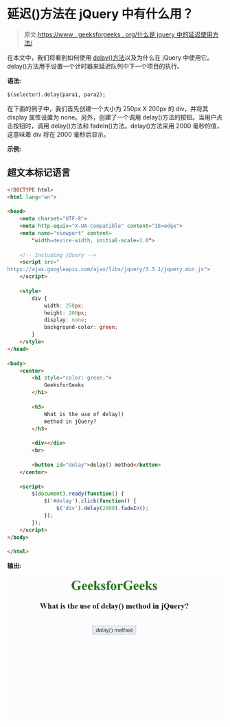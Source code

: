 # 延迟()方法在 jQuery 中有什么用？

> 原文:[https://www . geeksforgeeks . org/什么是 jquery 中的延迟使用方法/](https://www.geeksforgeeks.org/what-is-the-use-of-delay-method-in-jquery/)

在本文中，我们将看到如何使用 [delay()方法](https://www.geeksforgeeks.org/jquery-delay-with-examples/)以及为什么在 jQuery 中使用它。delay()方法用于设置一个计时器来延迟队列中下一个项目的执行。

**语法:**

```html
$(selector).delay(para1, para2);
```

在下面的例子中，我们首先创建一个大小为 250px X 200px 的 div，并将其 display 属性设置为 none。另外，创建了一个调用 delay()方法的按钮。当用户点击按钮时，调用 delay()方法和 fadeIn()方法。delay()方法采用 2000 毫秒的值，这意味着 div 将在 2000 毫秒后显示。

**示例:**

## 超文本标记语言

```html
<!DOCTYPE html>
<html lang="en">

<head>
    <meta charset="UTF-8">
    <meta http-equiv="X-UA-Compatible" content="IE=edge">
    <meta name="viewport" content=
        "width=device-width, initial-scale=1.0">

    <!-- Including jQuery -->
    <script src="
https://ajax.googleapis.com/ajax/libs/jquery/3.3.1/jquery.min.js">
    </script>

    <style>
        div {
            width: 250px;
            height: 200px;
            display: none;
            background-color: green;
        }
    </style>
</head>

<body>
    <center>
        <h1 style="color: green;">
            GeeksforGeeks
        </h1>

        <h3>
            What is the use of delay() 
            method in jQuery?
        </h3>

        <div></div>
        <br>

        <button id="delay">delay() method</button>
    </center>

    <script>
        $(document).ready(function() {
            $('#delay').click(function() {
                $('div').delay(2000).fadeIn();
            });
        });
    </script>
</body>

</html>
```

**输出:**

![](img/ae5e4b50090630b8c9bb9d931d8a77c2.png)